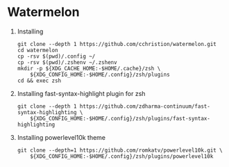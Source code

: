 # Watermelon

1. Installing
    ```shell
    git clone --depth 1 https://github.com/cchristion/watermelon.git
    cd watermelon
    cp -rsv $(pwd)/.config ~/
    cp -rsv $(pwd)/.zshenv ~/.zshenv
    mkdir -p ${XDG_CACHE_HOME:-$HOME/.cache}/zsh \
        ${XDG_CONFIG_HOME:-$HOME/.config}/zsh/plugins
    cd && exec zsh
    ```

2.  Installing fast-syntax-highlight plugin for zsh
    ```shell
    git clone --depth 1 https://github.com/zdharma-continuum/fast-syntax-highlighting \
        ${XDG_CONFIG_HOME:-$HOME/.config}/zsh/plugins/fast-syntax-highlighting
    ```

3.  Installing powerlevel10k theme
    ```shell
    git clone --depth=1 https://github.com/romkatv/powerlevel10k.git \
        ${XDG_CONFIG_HOME:-$HOME/.config}/zsh/plugins/powerlevel10k
    ```
